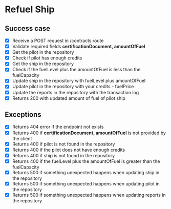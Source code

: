 # Refuel Ship

## Success case
- [x] Receive a POST request in /contracts route
- [x] Validate required fields **certificationDocument, amountOfFuel**
- [x] Get the pilot in the repository
- [x] Check if pilot has enough credits
- [x] Get the ship in the repository
- [x] Check if the fuelLevel plus the amountOfFuel is less than the fuelCapacity
- [x] Update ship in the repository with fuelLevel plus amountOfFuel
- [x] Update pilot in the repository with your credits - fuelPrice
- [x] Update the reports in the repository with the transaction log
- [x] Returns 200 with updated amount of fuel of pilot ship

## Exceptions
- [x] Returns 404 error if the endpoint not exists
- [x] Returns 400 if **certificationDocument, amountOfFuel** is not provided by the client
- [x] Returns 400 if pilot is not found in the repository
- [x] Returns 400 if the pilot does not have enough credits
- [x] Returns 400 if ship is not found in the repository
- [x] Returns 400 if the fuelLevel plus the amountOfFuel is greater than the fuelCapacity
- [x] Returns 500 if something unexpected happens when updating ship in the repository
- [x] Returns 500 if something unexpected happens when updating pilot in the repository
- [x] Returns 500 if something unexpected happens when updating reports in the repository